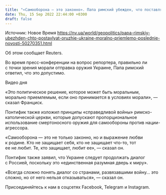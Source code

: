 ```yaml
---
title: "«Самооборона — это законно». Папа римский убежден, что поставлять оружие Украине морально приемлемо"
date: Thu, 15 Sep 2022 22:44:00 +0300
draft: false
---
```

Источник: Новое Время https://nv.ua/world/geopolitics/papa-rimskiy-ubezhden-chto-postavlyat-oruzhie-ukraine-moralno-priemlemo-poslednie-novosti-50270351.html


Об этом сообщает Reuters.

Во время пресс-конференции на вопрос репортера, правильно ли с точки зрения морали отправка оружия Украине, Папа римский ответил, что это допустимо.

 Видео дня   

«Это политическое решение, которое может быть моральным, морально приемлемым, если оно принимается в условиях морали», — сказал Франциск.

Понтифик также изложил принципы «справедливой войны» римско-католической церкви, которые допускают пропорциональное использование смертоносного оружия для самообороны против нации-агрессора.

«Самооборона — это не только законно, но и выражение любви к родине. Кто не защищает себя, кто не защищает что-то, тот ее не любит. Те, кто защищает, любит ее», — сказал он.

Понтифик также заявил, что Украине следует продолжать диалог с Россией, поскольку это «единственная разумная дверь к миру».

«Всегда сложно понять диалог со странами, развязавшими войну… это сложно, но от него нельзя отказываться», — сказал он.

Присоединяйтесь к нам в соцсетях Facebook, Telegram и Instagram.
